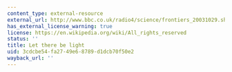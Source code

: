 ```yaml
---
content_type: external-resource
external_url: http://www.bbc.co.uk/radio4/science/frontiers_20031029.shtml
has_external_license_warning: true
license: https://en.wikipedia.org/wiki/All_rights_reserved
status: ''
title: Let there be light
uid: 3cdcbe54-fa27-49e6-8789-d1dcb70f50e2
wayback_url: ''
---
```

